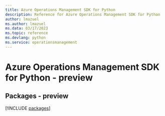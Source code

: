 ```yaml
---
title: Azure Operations Management SDK for Python
description: Reference for Azure Operations Management SDK for Python
author: lmazuel
ms.author: lmazuel
ms.data: 03/17/2023
ms.topic: reference
ms.devlang: python
ms.service: operationsmanagement
---
```

# Azure Operations Management SDK for Python - preview
## Packages - preview
[!INCLUDE [packages](operations-management-index.md)]